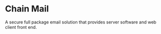 Chain Mail
==========

A secure full package email solution that provides server software and web client front end.
